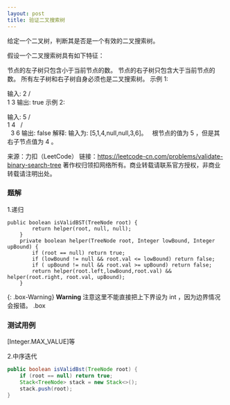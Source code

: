 ```yaml
---
layout: post
title: 验证二叉搜索树
---
```

给定一个二叉树，判断其是否是一个有效的二叉搜索树。

假设一个二叉搜索树具有如下特征：

节点的左子树只包含小于当前节点的数。
节点的右子树只包含大于当前节点的数。
所有左子树和右子树自身必须也是二叉搜索树。
示例 1:

输入:
    2
   / \
  1   3
输出: true
示例 2:

输入:
    5
   / \
  1   4
     / \
    3   6
输出: false
解释: 输入为: [5,1,4,null,null,3,6]。
     根节点的值为 5 ，但是其右子节点值为 4 。

来源：力扣（LeetCode）
链接：https://leetcode-cn.com/problems/validate-binary-search-tree
著作权归领扣网络所有。商业转载请联系官方授权，非商业转载请注明出处。

### 题解
1.递归
```  
public boolean isValidBST(TreeNode root) {
        return helper(root, null, null);
    }
    private boolean helper(TreeNode root, Integer lowBound, Integer upBound) {
        if (root == null) return true;
        if (lowBound != null && root.val <= lowBound) return false;
        if ( upBound != null && root.val >= upBound) return false;
        return helper(root.left,lowBound,root.val) && helper(root.right, root.val, upBound);
    }
```  

{: .box-Warning} 
**Warning** 注意这里不能直接把上下界设为 int ，因为边界情况会报错。
.box

### 测试用例
[Integer.MAX_VALUE]等

2.中序迭代
``` java
public boolean isValidBst(TreeNode root) {
    if (root == null) return true;
    Stack<TreeNode> stack = new Stack<>();
    stack.push(root); 
}
